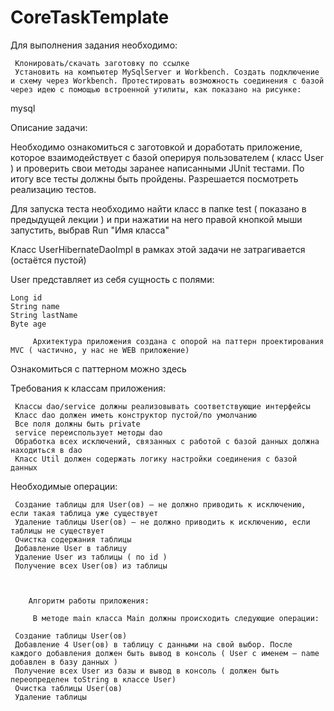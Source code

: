 # CoreTaskTemplate
Для выполнения задания необходимо:

     Клонировать/скачать заготовку по ссылке
     Установить на компьютер MySqlServer и Workbench. Создать подключение и схему через Workbench. Протестировать возможность соединения с базой через идею с помощью встроенной утилиты, как показано на рисунке:

mysql

 

Описание задачи:

Необходимо ознакомиться с заготовкой и доработать приложение, которое взаимодействует с базой оперируя пользователем ( класс User ) и проверить свои методы заранее написанными JUnit тестами. По итогу все тесты должны быть пройдены. Разрешается посмотреть реализацию тестов.

Для запуска теста необходимо найти класс в папке test ( показано в предыдущей лекции ) и при нажатии на него правой кнопкой мыши запустить, выбрав Run "Имя класса" 

Класс UserHibernateDaoImpl в рамках этой задачи не затрагивается (остаётся пустой)

User представляет из себя сущность с полями:

    Long id
    String name
    String lastName
    Byte age

         Архитектура приложения создана с опорой на паттерн проектирования MVC ( частично, у нас не WEB приложение)

Ознакомиться с паттерном можно здесь

 

Требования к классам приложения:

     Классы dao/service должны реализовывать соответствующие интерфейсы
     Класс dao должен иметь конструктор пустой/по умолчанию
     Все поля должны быть private
     service переиспользует методы dao
     Обработка всех исключений, связанных с работой с базой данных должна находиться в dao
     Класс Util должен содержать логику настройки соединения с базой данных

 

Необходимые операции:

     Создание таблицы для User(ов) – не должно приводить к исключению, если такая таблица уже существует
     Удаление таблицы User(ов) – не должно приводить к исключению, если таблицы не существует
     Очистка содержания таблицы
     Добавление User в таблицу
     Удаление User из таблицы ( по id )
     Получение всех User(ов) из таблицы

       

        Алгоритм работы приложения:

         В методе main класса Main должны происходить следующие операции:

     Создание таблицы User(ов)
     Добавление 4 User(ов) в таблицу с данными на свой выбор. После каждого добавления должен быть вывод в консоль ( User с именем – name добавлен в базу данных )
     Получение всех User из базы и вывод в консоль ( должен быть переопределен toString в классе User)
     Очистка таблицы User(ов)
     Удаление таблицы

